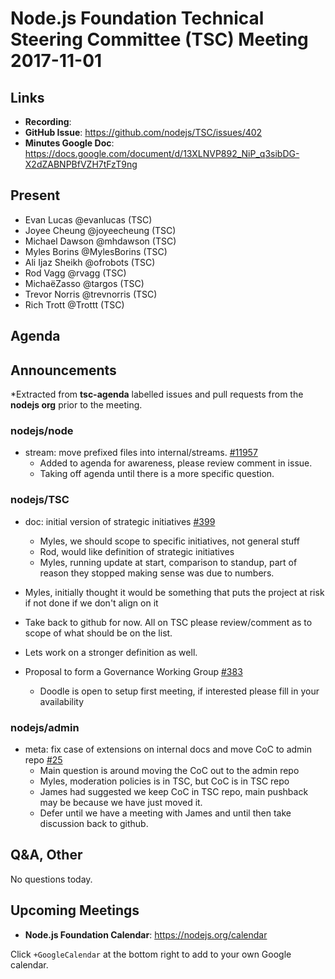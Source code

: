 # Node.js Foundation Technical Steering Committee (TSC) Meeting 2017-11-01

## Links

* **Recording**:  
* **GitHub Issue**: https://github.com/nodejs/TSC/issues/402
* **Minutes Google Doc**: https://docs.google.com/document/d/13XLNVP892_NiP_q3sibDG-X2dZABNPBfVZH7tFzT9ng

## Present
* Evan Lucas @evanlucas (TSC)
* Joyee Cheung @joyeecheung (TSC)
* Michael Dawson @mhdawson (TSC)
* Myles Borins @MylesBorins (TSC)
* Ali Ijaz Sheikh @ofrobots (TSC)
* Rod Vagg @rvagg (TSC)
* MichaëZasso @targos (TSC)
* Trevor Norris @trevnorris (TSC)
* Rich Trott @Trottt (TSC)

## Agenda

## Announcements
 
*Extracted from **tsc-agenda** labelled issues and pull requests from the **nodejs org** prior to the meeting.

### nodejs/node

* stream: move prefixed files into internal/streams. [#11957](https://github.com/nodejs/node/pull/11957)
  * Added to agenda for awareness, please review comment in issue.
  * Taking off agenda until there is a more specific question.

### nodejs/TSC

* doc: initial version of strategic initiatives [#399](https://github.com/nodejs/TSC/pull/399)
  * Myles, we should scope to specific initiatives, not general stuff
  * Rod, would like definition of strategic initiatives
  * Myles, running update at start, comparison to standup, part of reason they stopped
    making sense was due to numbers.
 * Myles, initially thought it would be something that puts the project at risk if not done
   if we don't align on it
 * Take back to github for now.  All on TSC please review/comment as to scope of what should
   be on the list.
 * Lets work on a stronger definition as well.

* Proposal to form a Governance Working Group [#383](https://github.com/nodejs/TSC/issues/383)
  * Doodle is open to setup first meeting, if interested please fill in your availability

### nodejs/admin

* meta: fix case of extensions on internal docs and move CoC to admin repo [#25](https://github.com/nodejs/admin/pull/25)
  * Main question is around moving the CoC out to the admin repo
  * Myles, moderation policies is in TSC, but CoC is in TSC repo
  * James had suggested we keep CoC in TSC repo, main pushback may be
    because we have just moved it.
  * Defer until we have a meeting with James and until then take discussion back to 
    github.
 
## Q&A, Other

No questions today.

## Upcoming Meetings

* **Node.js Foundation Calendar**: https://nodejs.org/calendar

Click `+GoogleCalendar` at the bottom right to add to your own Google calendar.
